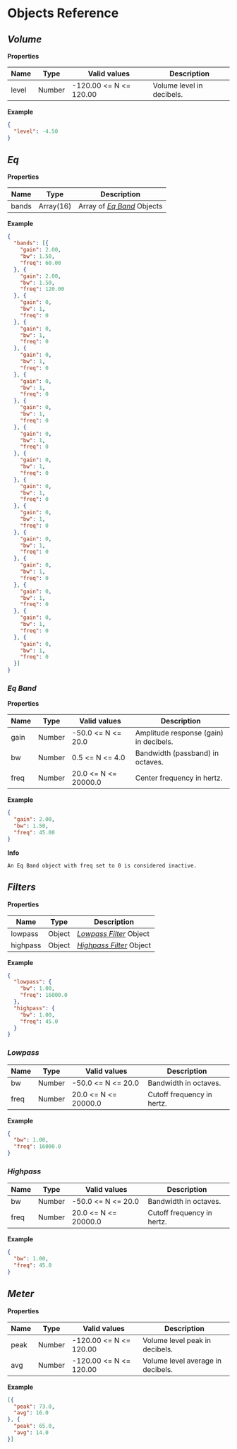 </br>
</br>

# Objects Reference

## *Volume*

**Properties**

Name | Type | Valid values | Description
------------ | ------------- | ------------- | -------------
level | Number | -120.00 <= N <= 120.00 | Volume level in decibels.

**Example**

```json
{
  "level": -4.50
}
```

## *Eq*

**Properties**

Name | Type | Description
------------ | ------------- | -------------
bands | Array(16) | Array of <a href="#objects-eq-band">*Eq Band*</a> Objects

**Example**

```json
{
  "bands": [{
    "gain": 2.00,
    "bw": 1.50,
    "freq": 60.00
  }, {
    "gain": 2.00,
    "bw": 1.50,
    "freq": 120.00
  }, {
    "gain": 0,
    "bw": 1,
    "freq": 0
  }, {
    "gain": 0,
    "bw": 1,
    "freq": 0
  }, {
    "gain": 0,
    "bw": 1,
    "freq": 0
  }, {
    "gain": 0,
    "bw": 1,
    "freq": 0
  }, {
    "gain": 0,
    "bw": 1,
    "freq": 0
  }, {
    "gain": 0,
    "bw": 1,
    "freq": 0
  }, {
    "gain": 0,
    "bw": 1,
    "freq": 0
  }, {
    "gain": 0,
    "bw": 1,
    "freq": 0
  }, {
    "gain": 0,
    "bw": 1,
    "freq": 0
  }, {
    "gain": 0,
    "bw": 1,
    "freq": 0
  }, {
    "gain": 0,
    "bw": 1,
    "freq": 0
  }, {
    "gain": 0,
    "bw": 1,
    "freq": 0
  }, {
    "gain": 0,
    "bw": 1,
    "freq": 0
  }, {
    "gain": 0,
    "bw": 1,
    "freq": 0
  }]
}
```

### *Eq Band*

**Properties**

Name | Type | Valid values | Description
------------ | ------------- | ------------- | -------------
gain | Number | -50.0 <= N <= 20.0 | Amplitude response (gain) in decibels.
bw | Number | 0.5 <= N <= 4.0 | Bandwidth (passband) in octaves.
freq | Number | 20.0 <= N <= 20000.0 | Center frequency in hertz.

**Example**

```json
{
  "gain": 2.00,
  "bw": 1.50,
  "freq": 45.00
}
```

**Info**

```
An Eq Band object with freq set to 0 is considered inactive.
```


## *Filters*

**Properties**

Name | Type | Description
------------ | ------------- | -------------
lowpass | Object | <a href="#objects-lowpass-filter">*Lowpass Filter*</a> Object
highpass | Object | <a href="#objects-lowpass-filter">*Highpass Filter*</a> Object

**Example**

```json
{
  "lowpass": {
    "bw": 1.00,
    "freq": 16000.0
  },
  "highpass": {
    "bw": 1.00,
    "freq": 45.0
  }
}
```

### *Lowpass*

Name | Type | Valid values | Description
------------ | ------------- | ------------- | -------------
bw | Number | -50.0 <= N <= 20.0 | Bandwidth in octaves.
freq | Number | 20.0 <= N <= 20000.0 | Cutoff frequency in hertz.

**Example**

```json
{
  "bw": 1.00,
  "freq": 16000.0
}
```

### *Highpass*

Name | Type | Valid values | Description
------------ | ------------- | ------------- | -------------
bw | Number | -50.0 <= N <= 20.0 | Bandwidth in octaves.
freq | Number | 20.0 <= N <= 20000.0 | Cutoff frequency in hertz.

**Example**

```json
{
  "bw": 1.00,
  "freq": 45.0
}
```

## *Meter*

**Properties**

Name | Type | Valid values | Description
------------ | ------------- | ------------- | -------------
peak | Number | -120.00 <= N <= 120.00 | Volume level peak in decibels.
avg | Number | -120.00 <= N <= 120.00 | Volume level average in decibels.

**Example**

```json
[{
  "peak": 73.0,
  "avg": 16.0
}, {
  "peak": 65.0,
  "avg": 14.0
}]
```
